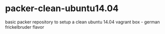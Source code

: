 # packer-clean-ubuntu14.04
basic packer repository to setup a clean ubuntu 14.04 vagrant box - german frickelbruder flavor
